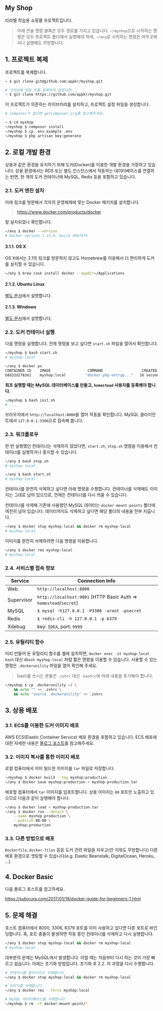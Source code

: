 ## My Shop

라라벨 학습용 쇼핑몰 프로젝트입니다.

> 아래 콘솔 명령 블록은 모두 경로를 가지고 있습니다. `~/myshop`으로 시작하는 명령은 모두 프로젝트 폴더에서 실행해야 하며, `~/any`로 시작하는 명령은 아무곳에서나 실행해도 무방합니다.

## 1. 프로젝트 복제

프로젝트를 복제합니다.

```bash
~ $ git clone git@github.com:appkr/myshop.git

# 깃허브에 SSH 키를 등록하지 않았다면...
~ $ git clone https://github.com/appkr/myshop.git
```

이 프로젝트가 의존하는 라이브러리를 설치하고, 프로젝트 설정 파일을 생성합니다.

```bash
# composer가 없다면 getcomposer.org를 참고해주세요.

~ $ cd myshop
~/myshop $ composer install
~/myshop $ cp .env.example .env
~/myshop $ php artisan key:generate
```

## 2. 로컬 개발 환경

상용과 같은 환경을 유지하기 위해 도커(Docker)를 이용한 개발 환경을 가정하고 있습니다. 상용 환경에서는 RDS 또는 별도 인스턴스에서 작동하는 데이터베이스를 연결하는 반면, 한 개의 도커 컨테이너에 MySQL, Redis 등을 포함하고 있습니다.

### 2.1. 도커 엔진 설치

아래 링크를 방문해서 각자의 운영체제에 맞는 Docker 패키지를 설치합니다.

> https://www.docker.com/products/docker

잘 설치되었나 확인합니다.

```bash
~/any $ docker --version
# Docker version 1.13.0, build 49bf474
```

#### 3.1.1. OS X

OS X에서는 2.1의 링크를 방문하지 않고도 Homebrew를 이용해서 더 편리하게 도커를 설치할 수 있습니다.

```bash
~/any $ brew cask install docker --appdir=/Applications
```

#### 2.1.2. Ubuntu Linux

[별도 문서](docs/DOCKER-UBUNTU-HOT-TO.md)에서 설명합니다.

#### 2.1.3. Windows

[별도 문서](docs/DOCKER-WINDOWS-HOT-TO.md)에서 설명합니다.

### 2.2. 도커 컨테이너 실행

다음 명령을 실행합니다. 전체 명령을 보고 싶다면 `start.sh` 파일을 열어서 확인합니다. 

```bash
~/myshop $ bash start.sh
# myshop-local

~/any $ docker ps
CONTAINER ID    IMAGE                 COMMAND                  CREATED           STATUS           PORTS                  NAMES
b8d32d2783e1    myshop:local         "docker-php-entryp..."   16 seconds ago    Up 15 seconds    0.0.0.0:8000->80/tcp...   myshop
```

**최초 실행할 때는 MySQL 데이터베이스를 만들고, `homestead` 사용자를 등록해야 합니다.**

```bash
~/myshop $ bash init.sh
# ...
```

브라우저에서 `http://localhost:8000`을 열어 작동을 확인합니다. MySQL 클라이언트에서 `127.0.0.1:3306`으로 접속해 봅니다.

### 2.3. 워크플로우

한 번 실행했던 컨테이너는 삭제하지 않았다면, `start.sh`, `stop.sh` 명령을 이용해서 컨테이너를 실행하거나 중지할 수 있습니다.

```bash
~/any $ bash stop.sh
# myshop-local

~/any $ bash start.sh
# myshop-local
```

컨테이너를 완전히 삭제하고 싶다면 아래 명령을 수행합니다. 컨테이너를 삭제해도 이미지는 그대로 남아 있으므로, 언제든 컨테이너를 다시 띄울 수 있습니다. 

컨테이너를 삭제해 기존에 사용했던 MySQL 데이터는 `docker-mount-points` 폴더에 여전히 남아 있습니다. 데이터까지도 삭제하고 싶다면 해당 폴더의 내용을 전부 지웁니다.

```bash
~/any $ docker stop myshop-local && docker rm myshop-local
# myshop-local
```

이미지를 완전히 삭제하려면 다음 명령을 이용합니다.

```bash
~/any $ docker rmi myshop:local
# myshop:local
```

### 2.4. 서비스별 접속 정보

Service|Connection Info
---|---
Web|`http://localhost:8000`
Supervisor|`http://localhost:9001` (HTTP Basic Auth => `homestead`/`secret`)
MySQL|`$ mysql -h127.0.0.1 -P3306 -uroot -psecret`
Redis|`$ redis-cli -h 127.0.0.1 -p 6379`
Xdebug|key: `IDEA`, port: `9999`

### 2.5. 유틸리티 함수

미리 만들어 둔 유틸리티 함수를 쉘에 설치하면, `docker exec -it myshop-local bash` 대신 `dbash myshop-local` 처럼 짧은 명령을 이용할 수 있습니다. 사용할 수 있는 명령은 `.dockerunility` 파일을 열어 확인해 주세요.

> bash를 쓰시는 분들은 `.zshrc` 대신 `.bashrc`에 아래 내용을 추가해야 합니다. 

```bash
~/myshop $ cp .dockerunility ~/ \
    && echo "" >> .zshrc \
    && echo "source .dockerunility" >> .zshrc
```

## 3. 상용 배포

### 3.1. ECS를 이용한 도커 이미지 배포

AWS ECS(Elastic Container Service) 배포 환경을 포함하고 있습니다. ECS 배포에 대한 자세한 내용은 [블로그 포스트](http://blog.appkr.kr/work-n-play/deploy-with-ecs/)를 참고해주세요.

### 3.2. 이미지 복사를 통한 이미지 배포

로컬 컴퓨터에서 이미 빌드한 이미지를 `tar` 파일로 저장합니다.

```bash
~/myshop $ docker build --tag myshop:production .
~/any $ docker save myshop:production > myshop-production.tar
```

배포할 컴퓨터에서 `tar` 이미지를 임포트합니다. 상용 이미지는 `80` 포트만 노출하고 있으므로 다음과 같이 실행해야 합니다.

```bash
~/any $ docker load < myshop-production.tar
~/any $ docker run --detach \
    --name myshop-production \
    --publish 80:80 \
    myshop:production
```

### 3.3. 다른 방법으로 배포

`Dockerfile`, `docker-files` 등등 도커 관련 파일을 지우고(안 지워도 무방합니다) 다른 배포 환경으로 셋팅할 수 있습니다(e.g. Elastic Beanstalk, DigitalOcean, Heroku, ...).

## 4. Docker Basic

다음 블로그 포스트를 참고하세요.

https://subicura.com/2017/01/19/docker-guide-for-beginners-1.html

## 5. 문제 해결

호스트 컴퓨터에서 8000, 3306, 6379 포트를 이미 사용하고 있다면 다른 포트로 바인딩합니다. 혹, 포트 충돌이 발생하면 작동 중인 컨테이너를 삭제하고 다시 실행합니다.

```bash
~/any $ docker stop myshop-local && docker rm myshop-local
# myshop-local
```

대부분의 문제는 MySQL에서 발생합니다. 이럴 때는 처음부터 다시 하는 것이 가장 빠르고 쉽습니다. 아래는 초기화 방법입니다. 초기화 후 2.2. 의 과정을 다시 수행합니다.

```bash
# 컨테이너를 중지시키고 삭제합니다.
~/any $ docker stop myshop-local && docker rm myshop-local

# 이미지를 삭제합니다.
~/any $ docker rmi --force myshop:local

# MySQL 데이터베이스를 삭제합니다.
~/myshop $ rm -rf docker-mount-point/*
```
